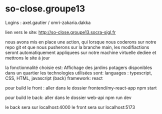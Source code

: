 # so-close.groupe13

Logins : axel.gautier / omri-zakaria.dakka

lien vers le site: http://so-close.groupe13.socra-sigl.fr

nous avons mis en place une action, qui lorsque nous coderons sur notre repo git et que nous pusherons sur la branche main, les modifiactions seront automatiquement appliquees sur notre machine virtuelle dediee et mettrons le site à jour

la fonctionnalité choisie est: Affichage des jardins potagers disponibles dans un quartier
les technologies utilisées sont:
languages : typescript, CSS, HTML, javascript (back)
framework: react

pour build le front :
aller dans le dossier frontend/my-react-app
npm start

pour build le back:
aller dans le dossier web-api
npm run dev

le back sera sur localhost:4000
le front sera sur localhost:5173